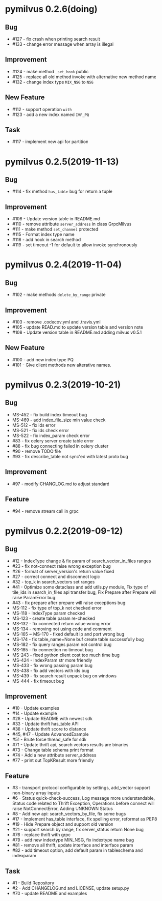 # pymilvus 0.2.6(doing)

## Bug
- \#127 - fix crash when printing search result
- \#133 - change error message when array is illegal

## Improvement
- \#124 - make method `_set_hook` public
- \#125 - replace all old method invoke with alternative new method name
- \#132 - change index type `MIX_NSG` to `NSG`

## New Feature
- \#112 - support operation `with`
- \#123 - add a new index named `IVF_PQ`

## Task
- \#117 - implement new api for partition


# pymilvus 0.2.5(2019-11-13)

## Bug
- \#114 - fix method `has_table` bug for return a tuple

## Improvement
- \#108 - Update version table in README.md
- \#110 - remove attribute `server_address` in class GrpcMilvus
- \#111 - make method `set_channel` protected
- \#115 - Format index type name
- \#118 - add hook in search method
- \#119 - set timeout -1 for default to allow invoke synchronously


# pymilvus 0.2.4(2019-11-04)

## Bug
- \#102 - make methods `delete_by_range` private

## Improvement
- \#103 - remove .codecov.yml and .travis.yml
- \#105 - update READ.md to update version table and version note
- \#108 - Update version table in README.md adding milvus v0.5.1

## New Feature
- \#100 - add new index type PQ
- \#101 - Give client methods new alterative names.


# pymilvus 0.2.3(2019-10-21)

## Bug
- MS-452 - fix build index timeout bug
- MS-469 - add index_file_size min value check
- MS-512 - fix ids error
- MS-521 - fix ids check error
- MS-522 - fix index_param check error
- \#83 - fix celery server create table error
- \#88 - fix bug connecting failed in celery cluster
- \#90 - remove TODO file
- \#93 - fix describe_table not sync'ed with latest proto bug

## Improvement
- \#97 - modify CHANGLOG.md to adjust standard

## Feature
- \#94 - remove stream call in grpc


# pymilvus 0.2.2(2019-09-12)

## Bug
- \#12 - IndexType change & fix param of search_vector_in_files ranges
- \#23 - fix not-connect raise wrong exception bug
- \#26 - format of server_version's return value fixed
- \#27 - correct connect and disconnect logic    
- \#32 - top_k in search_vectors set ranges
- \#41 - Optimize some dataclass and add utils.py module, Fix type of tile_ids in search_in_files api transfer bug, Fix Prepare after Prepare will raise ParamError bug
- \#43 - fix prepare after prepare will raise exceptions bug
- MS-112 - fix type of top_k not checked error
- MS-118 - IndexType param checked
- MS-123 - create table param re-checked
- MS-132 - fix connected return value wrong error
- MS-134 - removing not using code and comment
- MS-165 ~ MS-170 - fixed default ip and port wrong bug
- MS-174 - fix table_name=None buf create table successfully bug
- MS-182 - fix query ranges param not control bug
- MS-185 - fix connection no timeout bug 
- MS-243 - fixed python client cost too much time bug
- MS-424 - IndexParam str more friendly
- MS-433 - fix wrong passing param bug
- MS-438 - fix add vectors with ids bug
- MS-439 - fix search result unpack bug on windows
- MS-444 - fix timeout bug
  
## Improvement
- \#10 - Update examples
- \#14 - Update example
- \#28 - Update README with newest sdk
- \#33 - Update thrift has_table API
- \#38 - Update thrift score to distance
- \#45, \#47 -  Update AdvancedExample
- \#51 - Brute force thread_safe for sdk
- \#71 - Update thrift api, search vectors results are binaries
- \#73 - Change table schema print format
- \#74 - Add a new attribute server_address
- \#77 - print out TopKResult more friendly

## Feature
- \#3 - transport protocol configurable by settings, add_vector support non-binary array inputs
- \#6 - Status quick-check-success, Log message more understandable, Status code related to Thrift Exception, Operations before connect will raise NotConnectError, Adding UNKNOWN Status
- \#8 - Add new api: search_vectors_by_file, fix some bugs
- \#17 - Implement has_table interface, fix spelling error, reformat as PEP8
- \#19 - Hide Prepare object and support old version
- \#21 - support search by range, fix server_status return None bug
- \#76 - replace thrift with grpc
- \#79 - add new indextype MIN_NSG, fix indextype name bug
- \#81 - remove all thrift, update interface and interface param
- \#82 - add timeout option, add default param in tableschema and indexparam
    
## Task
- \#1 - Build Repository
- \#2 - Add CHANGELOG.md and LICENSE, update setup.py
- \#70 - update README and examples
